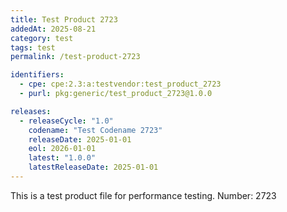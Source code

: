 ```yaml
---
title: Test Product 2723
addedAt: 2025-08-21
category: test
tags: test
permalink: /test-product-2723

identifiers:
  - cpe: cpe:2.3:a:testvendor:test_product_2723
  - purl: pkg:generic/test_product_2723@1.0.0

releases:
  - releaseCycle: "1.0"
    codename: "Test Codename 2723"
    releaseDate: 2025-01-01
    eol: 2026-01-01
    latest: "1.0.0"
    latestReleaseDate: 2025-01-01
---
```


This is a test product file for performance testing. Number: 2723
